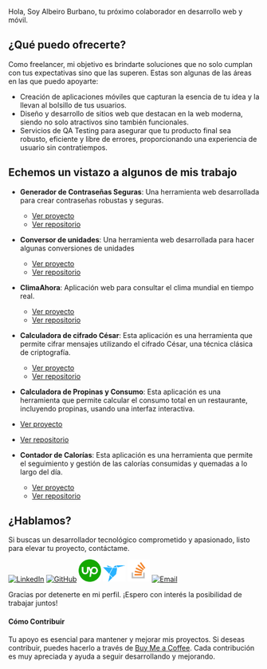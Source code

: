 Hola, Soy Albeiro Burbano, tu próximo colaborador en desarrollo web y móvil.

## ¿Qué puedo ofrecerte?
Como freelancer, mi objetivo es brindarte soluciones que no solo cumplan con tus expectativas sino que las superen. Estas son algunas de las áreas en las que puedo apoyarte:
- Creación de aplicaciones móviles que capturan la esencia de tu idea y la llevan al bolsillo de tus usuarios.
- Diseño y desarrollo de sitios web que destacan en la web moderna, siendo no solo atractivos sino también funcionales.
- Servicios de QA Testing para asegurar que tu producto final sea robusto, eficiente y libre de errores, proporcionando una experiencia de usuario sin contratiempos.

## Echemos un vistazo a algunos de mis trabajo
- **Generador de Contraseñas Seguras**: Una herramienta web desarrollada para crear contraseñas robustas y seguras.
  -  [Ver proyecto](https://app-password-generator-7l6j3rzfobjaokgqi4gdst.streamlit.app)
  -  [Ver repositorio](https://github.com/AlbeiroBurbanoTobar/streamlit-password-generator)
    
- **Conversor de unidades**: Una herramienta web desarrollada para hacer algunas conversiones de unidades
  -  [Ver proyecto](https://pagina-conversor-react.web.app)
  -  [Ver repositorio](https://github.com/AlbeiroBurbano/Conversor-universal)
    
- **ClimaAhora**: Aplicación web para consultar el clima mundial en tiempo real.
  -  [Ver proyecto](https://clima-ahora.web.app)
  -  [Ver repositorio](https://github.com/AlbeiroBurbanoTobar/app_clima/tree/main)

- **Calculadora de cifrado César**: Esta aplicación es una herramienta que permite cifrar mensajes utilizando el cifrado César, una técnica clásica de criptografía.
  -  [Ver proyecto](https://cifrado-cesar-dc867.web.app)
  -  [Ver repositorio](https://github.com/AlbeiroBurbanoTobar/app_cifrado_cesar/tree/main)

 - **Calculadora de Propinas y Consumo**: Esta aplicación es una herramienta que permite calcular el consumo total en un restaurante, incluyendo propinas, usando una interfaz interactiva.
  -  [Ver proyecto](https://calculadora-propinas-d1e5d.web.app/)
  -  [Ver repositorio](https://github.com/AlbeiroBurbanoTobar/calculadoraPropinas)
 
- **Contador de Calorías**: Esta aplicación es una herramienta que permite el seguimiento y gestión de las calorías consumidas y quemadas a lo largo del día.
  -  [Ver proyecto](https://contador-calorias-edb61.web.app/)
  -  [Ver repositorio](https://github.com/AlbeiroBurbanoTobar/calculadora-calorias)
 

## ¿Hablamos?

Si buscas un desarrollador tecnológico comprometido y apasionado, listo para elevar tu proyecto, contáctame.

<p align="left">
  <a href="http://www.linkedin.com/in/albeiro-jose-burbano-tobar-759ba4297"><img src="https://img.icons8.com/fluent/48/000000/linkedin.png" alt="LinkedIn"></a>
  <a href="https://github.com/AlbeiroBurbanoTobar"><img src="https://img.icons8.com/fluent/48/000000/github.png" alt="GitHub"></a>
  <a href="https://www.upwork.com/freelancers/~017e0544b7ea64d6c0?mp_source=share"><img src="https://raw.githubusercontent.com/AlbeiroBurbano/ImagenesIconos/main/upwork.png" alt="Upwork"  width="45"></a>
  <a href="https://www.freelancer.com/u/Albeiro73?sb=t"><img src="https://raw.githubusercontent.com/AlbeiroBurbano/ImagenesIconos/main/freelancer.png" alt="Freelancer" width="45"></a>
  <a href="https://stackoverflow.com/users/24090991/albeiro-burbano"><img src="https://raw.githubusercontent.com/AlbeiroBurbano/ImagenesIconos/main/overflow.png" alt="Stack Overflow"  width="45"></a>
  <a href="mailto:albeirojbt@gmail.com"><img src="https://img.icons8.com/fluent/48/000000/mail.png" alt="Email"></a>
</p>

Gracias por detenerte en mi perfil. ¡Espero con interés la posibilidad de trabajar juntos!



#### Cómo Contribuir

Tu apoyo es esencial para mantener y mejorar mis proyectos. Si deseas contribuir, puedes hacerlo a través de [Buy Me a Coffee](https://www.buymeacoffee.com/albeirojbtr). Cada contribución es muy apreciada y ayuda a seguir desarrollando y mejorando.

